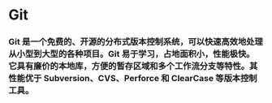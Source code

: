# Git
### Git 是一个免费的、开源的分布式版本控制系统，可以快速高效地处理从小型到大型的各种项目。Git 易于学习，占地面积小，性能极快。 它具有廉价的本地库，方便的暂存区域和多个工作流分支等特性。其性能优于 Subversion、CVS、Perforce 和 ClearCase 等版本控制工具。
